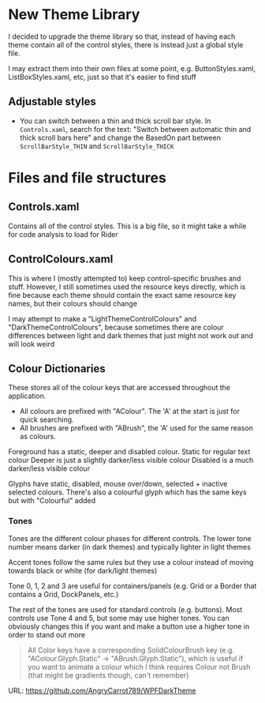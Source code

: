 # New Theme Library

I decided to upgrade the theme library so that, instead of having each theme
contain all of the control styles, there is instead just a global style file.

I may extract them into their own files at some point, e.g. ButtonStyles.xaml,
ListBoxStyles.xaml, etc, just so that it's easier to find stuff

## Adjustable styles

- You can switch between a thin and thick scroll bar style. In `Controls.xaml`, search
  for the text: "Switch between automatic thin and thick scroll bars here" and change the
  BasedOn part between `ScrollBarStyle_THIN` and `ScrollBarStyle_THICK`

# Files and file structures

## Controls.xaml

Contains all of the control styles. This is a big file, so it might take a while
for code analysis to load for Rider

## ControlColours.xaml

This is where I (mostly attempted to) keep control-specific brushes and stuff.
However, I still sometimes used the resource keys directly, which is fine because each theme
should contain the exact same resource key names, but their colours should change

I may attempt to make a "LightThemeControlColours" and "DarkThemeControlColours", because sometimes
there are colour differences between light and dark themes that just might not work out and will look weird

## Colour Dictionaries

These stores all of the colour keys that are accessed throughout the application.

- All colours are prefixed with "AColour". The 'A' at the start is just for quick searching.
- All brushes are prefixed with "ABrush", the 'A' used for the same reason as colours.

Foreground has a static, deeper and disabled colour.
Static for regular text colour
Deeper is just a slightly darker/less visible colour
Disabled is a much darker/less visible colour

Glyphs have static, disabled, mouse over/down, selected + inactive selected colours.
There's also a colourful glyph which has the same keys but with "Colourful" added

### Tones

Tones are the different colour phases for different controls. The lower tone number
means darker (in dark themes) and typically lighter in light themes

Accent tones follow the same rules but they use a colour instead of
moving towards black or white (for dark/light themes)

Tone 0, 1, 2 and 3 are useful for containers/panels (e.g. Grid or a Border that
contains a Grid, DockPanels, etc.)

The rest of the tones are used for standard controls (e.g. buttons). Most controls
use Tone 4 and 5, but some may use higher tones. You can obviously changes this
if you want and make a button use a higher tone in order to stand out more

> All Color keys have a corresponding SolidColourBrush key
> (e.g. "AColour.Glyph.Static" -> "ABrush.Glyph.Static"), which is useful
> if you want to animate a colour which I think requires Colour not Brush
> (that might be gradients though, can't remember)

URL: https://github.com/AngryCarrot789/WPFDarkTheme